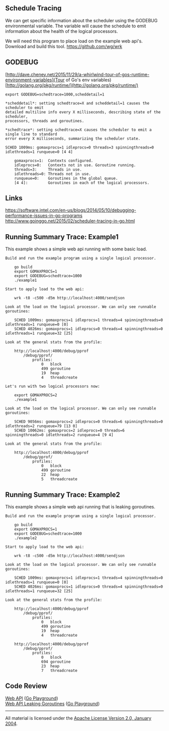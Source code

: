 ## Schedule Tracing

We can get specific information about the scheduler using the GODEBUG environmental variable. The variable will cause the schedule to emit information about the health of the logical processors.

We will need this program to place load on the example web api's. Download and build this tool.
	https://github.com/wg/wrk

## GODEBUG

[http://dave.cheney.net/2015/11/29/a-whirlwind-tour-of-gos-runtime-environment-variables](Tour of Go's env variables)  
[http://golang.org/pkg/runtime/](http://golang.org/pkg/runtime/)

	export GODEBUG=schedtrace=1000,scheddetail=1

	*scheddetail*: setting schedtrace=X and scheddetail=1 causes the scheduler to emit
	detailed multiline info every X milliseconds, describing state of the scheduler,
	processors, threads and goroutines.

	*schedtrace*: setting schedtrace=X causes the scheduler to emit a single line to standard
	error every X milliseconds, summarizing the scheduler state.

	SCHED 1009ms: gomaxprocs=1 idleprocs=0 threads=3 spinningthreads=0 idlethreads=1 runqueue=0 [4 4]

		gomaxprocs=1:  Contexts configured.
		idleprocs=0:   Contexts not in use. Goroutine running.
		threads=3:     Threads in use.
		idlethreads=0: Threads not in use.
		runqueue=0:    Goroutines in the global queue.
		[4 4]:         Goroutines in each of the logical processors.

## Links

https://software.intel.com/en-us/blogs/2014/05/10/debugging-performance-issues-in-go-programs  
http://www.goinggo.net/2015/02/scheduler-tracing-in-go.html

## Running Summary Trace: Example1

This example shows a simple web api running with some basic load.

	Build and run the example program using a single logical processor.

		go build
		export GOMAXPROCS=1
		export GODEBUG=schedtrace=1000
		./example1

	Start to apply load to the web api:
	
		wrk -t8 -c500 -d5m http://localhost:4000/sendjson

	Look at the load on the logical processor. We can only see runnable goroutines:

		SCHED 1009ms: gomaxprocs=1 idleprocs=1 threads=4 spinningthreads=0 idlethreads=1 runqueue=0 [0]
		SCHED 4026ms: gomaxprocs=1 idleprocs=0 threads=4 spinningthreads=0 idlethreads=1 runqueue=32 [25]

	Look at the general stats from the profile:

		http://localhost:4000/debug/pprof
			/debug/pprof/
				profiles:
					0	block
					499	goroutine
					19	heap
					4	threadcreate

	Let's run with two logical processors now:

		export GOMAXPROCS=2
		./example1

	Look at the load on the logical processor. We can only see runnable goroutines:

		SCHED 9056ms: gomaxprocs=2 idleprocs=0 threads=6 spinningthreads=0 idlethreads=2 runqueue=79 [13 0]
		SCHED 10062ms: gomaxprocs=2 idleprocs=0 threads=6 spinningthreads=0 idlethreads=2 runqueue=4 [9 4]

	Look at the general stats from the profile:
	
		http://localhost:4000/debug/pprof
			/debug/pprof/
				profiles:
					0	block
					499	goroutine
					22	heap
					5	threadcreate

## Running Summary Trace: Example2

This example shows a simple web api running that is leaking goroutines.

	Build and run the example program using a single logical processor.

		go build
		export GOMAXPROCS=1
		export GODEBUG=schedtrace=1000
		./example2

	Start to apply load to the web api:
	
		wrk -t8 -c500 -d5m http://localhost:4000/sendjson

	Look at the load on the logical processor. We can only see runnable goroutines:

		SCHED 1009ms: gomaxprocs=1 idleprocs=1 threads=4 spinningthreads=0 idlethreads=1 runqueue=0 [0]
		SCHED 4026ms: gomaxprocs=1 idleprocs=0 threads=4 spinningthreads=0 idlethreads=1 runqueue=32 [25]

	Look at the general stats from the profile:

		http://localhost:4000/debug/pprof
			/debug/pprof/
				profiles:
					0	block
					499	goroutine
					19	heap
					4	threadcreate

		http://localhost:4000/debug/pprof
			/debug/pprof/
				profiles:
					0	block
					694	goroutine
					23	heap
					7	threadcreate

## Code Review

[Web API](example1/example1.go) ([Go Playground](http://play.golang.org/p/iQ1r6yGjGx))  
[Web API Leaking Goroutines](example2/example2.go) ([Go Playground](http://play.golang.org/p/ovd6vgE5RL))
___
All material is licensed under the [Apache License Version 2.0, January 2004](http://www.apache.org/licenses/LICENSE-2.0).
